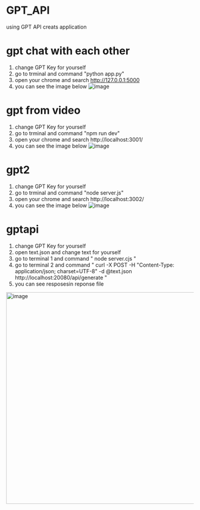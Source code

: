 # GPT_API
using GPT API creats application

# gpt chat with each other
1. change GPT Key for yourself
2. go to trminal and command "python app.py"
3. open your chrome and search http://127.0.0.1:5000
4. you can see the image below
![image](https://github.com/user-attachments/assets/9ffdb6dd-77a9-49ae-93e5-52fe0f861e73)

# gpt from video
1. change GPT Key for yourself
2. go to trminal and command "npm run dev"
3. open your chrome and search http://localhost:3001/
4. you can see the image below
![image](https://github.com/user-attachments/assets/1fcde996-a09f-4c31-b829-d48b8d4b77e6)


# gpt2
1. change GPT Key for yourself
2. go to trminal and command "node server.js"
3. open your chrome and search http://localhost:3002/
4. you can see the image below
![image](https://github.com/user-attachments/assets/b5aa2390-7757-48e0-88ce-e52911ac1639)

# gptapi
1. change GPT Key for yourself
2. open text.json and change text for yourself
3. go to terminal 1 and command " node server.cjs "
4. go to terminal 2 and command " curl -X POST -H "Content-Type: application/json; charset=UTF-8" -d @text.json http://localhost:20080/api/generate "
5. you can see resposesin reponse file
<img width="569" alt="image" src="https://github.com/user-attachments/assets/4e392569-ce9a-408f-9af1-de178637c302">
